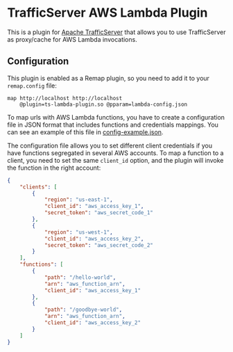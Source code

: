# TrafficServer AWS Lambda Plugin

This is a plugin for [Apache TrafficServer](https://trafficserver.apache.org) that allows you to use TrafficServer as proxy/cache for AWS Lambda invocations.

## Configuration

This plugin is enabled as a Remap plugin, so you need to add it to your `remap.config` file:

```
map http://localhost http://localhost
    @plugin=ts-lambda-plugin.so @pparam=lambda-config.json
```

To map urls with AWS Lambda functions, you have to create a configuration file in JSON format that includes functions and credentials mappings. You can see an example of this file in [config-example.json](config-example.json).

The configuration file allows you to set different client credentials if you have functions segregated in several AWS accounts. To map a function to a client, you need to set the same `client_id` option, and the plugin will invoke the function in the right account:

```json
{
    "clients": [
        {
            "region": "us-east-1",
            "client_id": "aws_access_key_1",
            "secret_token": "aws_secret_code_1"
        },
        {
            "region": "us-west-1",
            "client_id": "aws_access_key_2",
            "secret_token": "aws_secret_code_2"
        }
    ],
    "functions": [
        {
            "path": "/hello-world",
            "arn": "aws_function_arn",
            "client_id": "aws_access_key_1"
        },
        {
            "path": "/goodbye-world",
            "arn": "aws_function_arn",
            "client_id": "aws_access_key_2"
        }
    ]
}
```